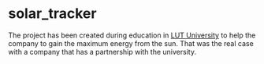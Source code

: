 # solar_tracker
The project has been created during education in [LUT University](https://www.lut.fi/ "LUT") to help the company to gain the maximum energy from the sun. That was the real case with a company that has a partnership with the university.
